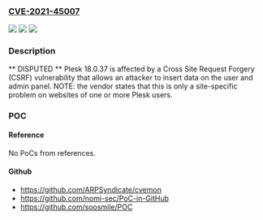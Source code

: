 ### [CVE-2021-45007](https://cve.mitre.org/cgi-bin/cvename.cgi?name=CVE-2021-45007)
![](https://img.shields.io/static/v1?label=Product&message=n%2Fa&color=blue)
![](https://img.shields.io/static/v1?label=Version&message=n%2Fa&color=blue)
![](https://img.shields.io/static/v1?label=Vulnerability&message=n%2Fa&color=brighgreen)

### Description

** DISPUTED ** Plesk 18.0.37 is affected by a Cross Site Request Forgery (CSRF) vulnerability that allows an attacker to insert data on the user and admin panel. NOTE: the vendor states that this is only a site-specific problem on websites of one or more Plesk users.

### POC

#### Reference
No PoCs from references.

#### Github
- https://github.com/ARPSyndicate/cvemon
- https://github.com/nomi-sec/PoC-in-GitHub
- https://github.com/soosmile/POC

